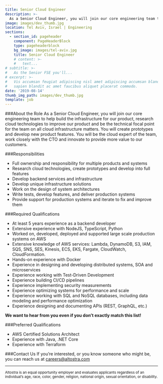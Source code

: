 ```yaml
---
title: Senior Cloud Engineer
description: >-
  As a Senior Cloud Engineer, you will join our core engineering team to help build the infrastructure for our product, research cloud technologies to improve our product and be the technical focal point for the team on all cloud infrastructure matters. You will create prototypes and develop new product features. You will be the cloud expert of the team, work closely with the CTO and innovate to provide more value to our customers.
image: images/dev_thumb.jpg
location: Tel Aviv, Israel | Engineering
sections:
  - section_id: pageheader
    component: PageHeaderBlock
    type: pageheaderblock
    bg_image: images/tel-aviv.jpg
    title: Senior Cloud Engineer
    # content: >-
    #   text...
# subtitle: >-
#   As the Senior FSE you'll...
# excerpt: >-
#   Vis accumsan feugiat adipiscing nisl amet adipiscing accumsan blandit accumsan
#   sapien blandit ac amet faucibus aliquet placerat commodo.
date: '2019-08-14'
thumb_img_path: images/dev_thumb.jpg
template: job
---
```


###About the Role
As a Senior Cloud Engineer, you will join our core engineering team to help build the infrastructure for our product, research cloud technologies to improve our product and be the technical focal point for the team on all cloud infrastructure matters. You will create prototypes and develop new product features. You will be the cloud expert of the team, work closely with the CTO and innovate to provide more value to our customers.

###Responsibilities
- Full ownership and responsibility for multiple products and systems
- Research cloud technologies, create prototypes and develop into full features
- Develop backend services and infrastructure
- Develop unique infrastructure solutions
- Work on the design of system architectures
- Write tests, develop features, and deliver production systems
- Provide support for production systems and iterate to fix and improve them

###Required Qualifications
- At least 5 years experience as a backend developer
- Extensive experience with NodeJS, TypeScript, Python
- Worked on, developed, deployed and supported large scale production systems on AWS
- Extensive knowledge of AWS services: Lambda, DynamoDB, S3, IAM, SQS, SNS, SES, Kinesis, ECS, EKS, Fargate, CloudWatch, CloudFormation.
- Hands-on experience with Docker
- Experience in designing and developing distributed systems, SOA and microservices
- Experience working with Test-Driven Development
- Experience building CI/CD pipelines
- Experience implementing security measurements
- Experience optimizing systems for performance and scale
- Experience working with SQL and NoSQL databases, including data modeling and performance optimization
- Experience designing and documenting APIs (REST, GraphQL, etc.)

**We want to hear from you even if you don’t exactly match this list!**

###Preferred Qualifications
- AWS Certified Solutions Architect
- Experience with Java, .NET Core
- Experience with Terraform

###Contact Us
If you’re interested, or you know someone who might be, you can reach us at [careers@altostra.com](mailto:careers@altostra.com)

---

<sub>Altostra is an equal opportunity employer and evaluates applicants regardless of an individual’s age, race, color, gender, religion, national origin, sexual orientation, or disability.</sub>
